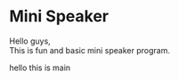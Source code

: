 # Mini Speaker <br>
Hello guys, <br>
        This is fun and basic mini speaker program.

hello this is main